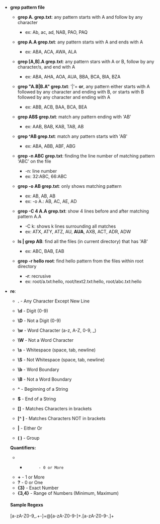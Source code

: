 * **grep pattern file**
	* **grep A. grep.txt**: any pattern starts with A and follow by any character
		* ex: Ab, ac, ad, NAB, PAO, PAQ 
	* **grep A.A grep.txt**: any pattern starts with A and ends with A
		* ex: ABA, ACA, AWA, ALA 
	* **grep [A,B].A grep.txt**: any pattern stars with A or B, follow by any character/s, and end with A 
		* ex: ABA, AHA, AOA, AUA, BBA, BCA, BIA, BZA 
	* **grep "A.B\|B.A" grep.txt**: '\|'= **or**, any pattern either starts with A followed by any character and ending with B, or starts with B followed by any character and ending with A
		* ex: ABB, ACB, BAA, BCA, BEA
	* **grep AB$ grep.txt**: match any pattern ending with 'AB'
		* ex: AAB, BAB, KAB, TAB, AB
	* **grep ^AB grep.txt**: match any pattern starts with 'AB'
		* ex: ABA, ABB, ABF, ABG
	* **grep -n ABC grep.txt**: finding the line number of matching pattern 'ABC' on the file
		* -n: line number
		* ex: 32:ABC, 66:ABC
	* **grep -o AB grep.txt**: only shows matching pattern
		* ex: AB, AB, AB
		* ex: -o A.: AB, AC, AE, AD
	* **grep -C 4 A.A grep.txt**: show 4 lines before and after matching pattern A.A
		* -C k: shows k lines surrounding all matches 
		* ex: ATX, ATY, ATZ, AU, **AUA**, AXB, ACT, ADR, ADW

	* **ls | grep AB**: find all the files (in current directory) that has 'AB'
		* ex: ABC, BAB, EAB 
 	* **grep -r hello root**: find hello pattern from the files within root directory
 		* **-r**: recrusive
 		* ex: root/a.txt:hello, root/text2.txt:hello, root/abc.txt:hello

* **re**:
	* **.** 	  - Any Character Except New Line
	* **\d**      - Digit (0-9)
	* **\D**      - Not a Digit (0-9)
	* **\w**      - Word Character (a-z, A-Z, 0-9, _)
	* **\W**      - Not a Word Character
	* **\s**      - Whitespace (space, tab, newline)
	* **\S**      - Not Whitespace (space, tab, newline)

	* **\b**      - Word Boundary
	* **\B**      - Not a Word Boundary
	* **^**       - Beginning of a String
	* **$**       - End of a String

	* **[]**      - Matches Characters in brackets
	* **[^ ]**    - Matches Characters NOT in brackets
	* **|**       - Either Or
	* **( )**     - Group

	**Quantifiers:**
	* *	          - 0 or More
	* **+**       - 1 or More
	* **?**       - 0 or One
	* **{3}**     - Exact Number
	* **{3,4}**   - Range of Numbers (Minimum, Maximum)


	#### Sample Regexs ####

	[a-zA-Z0-9_.+-]+@[a-zA-Z0-9-]+\.[a-zA-Z0-9-.]+